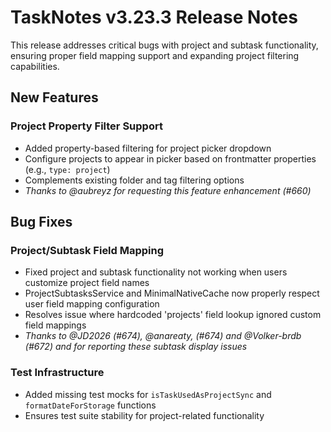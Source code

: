 # TaskNotes v3.23.3 Release Notes

This release addresses critical bugs with project and subtask functionality, ensuring proper field mapping support and expanding project filtering capabilities.

## New Features

### Project Property Filter Support

- Added property-based filtering for project picker dropdown
- Configure projects to appear in picker based on frontmatter properties (e.g., `type: project`)
- Complements existing folder and tag filtering options
- *Thanks to @aubreyz for requesting this feature enhancement (#660)*

## Bug Fixes

### Project/Subtask Field Mapping

- Fixed project and subtask functionality not working when users customize project field names
- ProjectSubtasksService and MinimalNativeCache now properly respect user field mapping configuration
- Resolves issue where hardcoded 'projects' field lookup ignored custom field mappings
- *Thanks to @JD2026 (#674), @anareaty, (#674)  and @Volker-brdb (#672) and  for reporting these subtask display issues*

### Test Infrastructure

- Added missing test mocks for `isTaskUsedAsProjectSync` and `formatDateForStorage` functions
- Ensures test suite stability for project-related functionality
